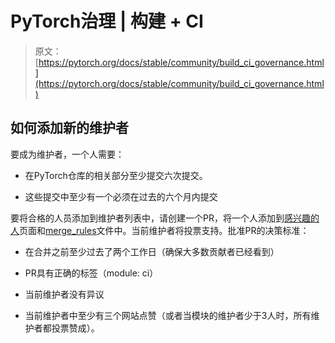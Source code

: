 # PyTorch治理 | 构建 + CI

> 原文：[https://pytorch.org/docs/stable/community/build_ci_governance.html](https://pytorch.org/docs/stable/community/build_ci_governance.html)

## 如何添加新的维护者[](#how-to-add-a-new-maintainer "跳转到此标题")

要成为维护者，一个人需要：

+   在PyTorch仓库的相关部分至少提交六次提交。

+   这些提交中至少有一个必须在过去的六个月内提交

要将合格的人员添加到维护者列表中，请创建一个PR，将一个人添加到[感兴趣的人](https://pytorch.org/docs/main/community/persons_of_interest.html)页面和[merge_rules](https://github.com/pytorch/pytorch/blob/main/.github/merge_rules.yaml)文件中。当前维护者将投票支持。批准PR的决策标准：

+   在合并之前至少过去了两个工作日（确保大多数贡献者已经看到）

+   PR具有正确的标签（module: ci）

+   当前维护者没有异议

+   当前维护者中至少有三个网站点赞（或者当模块的维护者少于3人时，所有维护者都投票赞成）。
